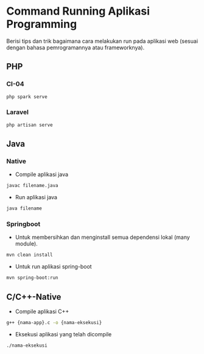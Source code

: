# Command Running Aplikasi Programming

Berisi tips dan trik bagaimana cara melakukan run pada aplikasi web (sesuai dengan bahasa pemrogramannya atau frameworknya).

## PHP

### CI-04

```bash
php spark serve 
```

### Laravel

```bash
php artisan serve
```

## Java

### Native

- Compile aplikasi java

```bash
javac filename.java
```

- Run aplikasi java

```bash
java filename
```

### Springboot

- Untuk membersihkan dan menginstall semua dependensi lokal (many module).

```bash
mvn clean install
```

- Untuk run aplikasi spring-boot

```bash
mvn spring-boot:run
```

## C/C++-Native

- Compile aplikasi C++

```bash
g++ {nama-app}.c -o {nama-eksekusi}
```

- Eksekusi aplikasi yang telah dicompile

```bash
./nama-eksekusi
```

